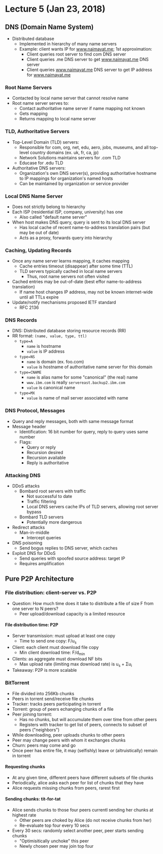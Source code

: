 # Lecture 5 (Jan 23, 2018)
## DNS (Domain Name System)
* Distributed database
  * Implemented in hierarchy of many name servers
  * Example: client wants IP for www.naimayat.me; 1st approximation:
    * Client queries root server to find com DNS server
    * Client queries .me DNS server to get  www.naimayat.me DNS server
    * Client queries www.naimayat.me DNS server to get IP address for www.naimayat.me
### Root Name Servers
* Contacted by local name server that cannot resolve name
* Root name server serves to:
  * Contact authoritative name server if name mapping not known
  * Gets mapping
  * Returns mapping to local name server
### TLD, Authoritative Servers
* Top-Level Domain (TLD) servers:
  * Responsible for com, org, net, edu, aero, jobs, museums, and all top-level country domains (ex. uk, fr, ca, jp)
  * Network Solutions maintains servers for .com TLD
  * Educase for .edu TLD
* Authoritative DNS servers:
  * Organization's own DNS server(s), providing authoritative hostname to IP mappings for organization's named hosts
  * Can be maintained by organization or service provider
### Local DNS Name Server
* Does not strictly belong to hierarchy
* Each ISP (residential ISP, company, university) has one
  * Also called "default name server"
* When host makes DNS query, query is sent to its local DNS server
  * Has local cache of recent name-to-address translation pairs (but may be out of date)
  * Acts as a proxy, forwards query into hierarchy 
### Caching, Updating Records
* Once any name server learns mapping, it caches mapping
  * Cache entries timeout (disappear) after some time (TTL)
  * TLD servers typically cached in local name servers
    * Thus, root name servers not often visited
* Cached entries may be out-of-date (best effor name-to-address translation)
  * If name host changes IP address, may not be known internet-wide until all TTLs expire
* Update/notify mechanisms proposed IETF standard
  * RFC 2136
### DNS Records
* DNS: Distributed database storing resource records (RR)
* RR format: `(name, value, type, ttl)`
  * `type=A`
    * `name` is hostname
    * `value` is IP address
  * `type=NS`
    * `name` is domain (ex. foo.com)
    * `value` is hostname of authoritative name server for this domain
  * `type=CNAME`
    * `name` is alias name for some "canonical" (the real) name
    * `www.ibm.com` is really `servereast.backup2.ibm.com`
    * `value` is canonical name
  * `type=MX`
    * `value` is name of mail server associated with name
### DNS Protocol, Messages
* Query and reply messages, both with same message format
* Message header
  * Identification: 16 bit number for query, reply to query uses same number
  * Flags:
    * Query or reply
    * Recursion desired
    * Recursion available
    * Reply is authoritative
### Attacking DNS
* DDoS attacks
  * Bombard root servers with traffic
    * Not successful to date
    * Traffic filtering
    * Local DNS servers cache IPs of TLD servers, allowing root server bypass
  * Bombard TLD servers
    * Potentially more dangerous
* Redirect attacks
  * Man-in-middle
    * Intercept queries
* DNS poisoning
  * Send bogus replies to DNS server, which caches
* Exploit DNS for DDoS
  * Send queries with spoofed source address: target IP
  * Requires amplification
## Pure P2P Architecture
### File distribution: client-server vs. P2P
* Question: How much time does it take to distribute a file of size F from one server to N peers?
  * Peer upload/download capacity is a limited resource
#### File distribution time: P2P
* Server transmission: must upload at least one copy
  * Time to send one copy: F/u<sub>s</sub>
* Client: each client must download file copy
  * Min client download time: F/d<sub>min</sub>
* Clients: as aggregate must download NF bits
  * Max upload rate (limiting max download rate) is u<sub>s</sub> + Σu<sub>i</sub>
* Takeaway: P2P is more scalable
### BitTorrent
* File divided into 256Kb chunks
* Peers in torrent send/receive file chunks
* Tracker: tracks peers participating in torrent
* Torrent: group of peers echanging chunks of a file
* Peer joining torrent:
  * Has no chunks, but will accumulate them over time from other peers
  * Registers with tracker to get list of peers, connects to subset of peers ("neighbors")
* While downloading, peer uploads chunks to other peers
* Peer may change peers with whom it exchanges chunks
* Churn: peers may come and go
* Once peer has entire file, it may (selfishly) leave or (altruistically) remain in torrent
#### Requesting chunks
* At any given time, different peers have different subsets of file chunks
* Periodically, alice asks each peer for list of chunks that they have
* Alice requests missing chunks from peers, rarest first
#### Sending chunks: tit-for-tat
* Alice sends chunks to those four peers currentl sending her chunks at highest rate
  * Other peers are choked by Alice (do not receive chunks from her)
  * Re-evaluate top four every 10 secs
* Every 30 secs: randomly select another peer, peer starts sending chunks
  * "Optimisitically unchoke" this peer
  * Newly chosen peer may join top four

